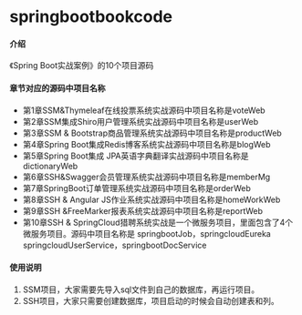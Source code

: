 # springbootbookcode
#### 介绍
《Spring Boot实战案例》的10个项目源码
#### 章节对应的源码中项目名称

-  第1章SSM&Thymeleaf在线投票系统实战源码中项目名称是voteWeb
-  第2章SSM集成Shiro用户管理系统实战源码中项目名称是userWeb
-  第3章SSM & Bootstrap商品管理系统实战源码中项目名称是productWeb
-  第4章Spring Boot集成Redis博客系统实战源码中项目名称是blogWeb
-  第5章Spring Boot集成 JPA英语字典翻译实战源码中项目名称是dictionaryWeb
-  第6章SSH&Swagger会员管理系统实战源码中项目名称是memberMg
-  第7章SpringBoot订单管理系统实战源码中项目名称是orderWeb
-  第8章SSH & Angular JS作业系统实战源码中项目名称是homeWorkWeb
-  第9章SSH &FreeMarker报表系统实战源码中项目名称是reportWeb
-  第10章SSH & SpringCloud猎聘系统实战是一个微服务项目，里面包含了4个微服务项目。源码中项目名称是
springbootJob，springcloudEureka
 springcloudUserService，springbootDocService
#### 使用说明

1.  SSM项目，大家需要先导入sql文件到自己的数据库，再运行项目。
2.  SSH项目，大家只需要创建数据库，项目启动的时候会自动创建表和列。






